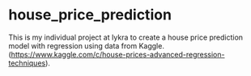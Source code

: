 # house_price_prediction
This is my individual project at Iykra to create a house price prediction model with regression using data from Kaggle. (https://www.kaggle.com/c/house-prices-advanced-regression-techniques).
